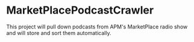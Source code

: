 MarketPlacePodcastCrawler
=========================

This project will pull down podcasts from APM's MarketPlace radio show and will store and sort them automatically.
